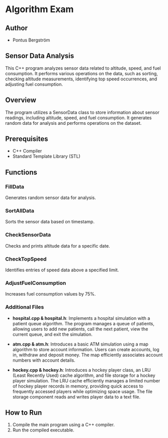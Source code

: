 # Algorithm Exam

## Author
- Pontus Bergström

## Sensor Data Analysis
This C++ program analyzes sensor data related to altitude, speed, and fuel consumption. It performs various operations on the data, such as sorting, checking altitude measurements, identifying top speed occurrences, and adjusting fuel consumption.

## Overview
The program utilizes a SensorData class to store information about sensor readings, including altitude, speed, and fuel consumption. It generates random data for analysis and performs operations on the dataset.

## Prerequisites
- C++ Compiler
- Standard Template Library (STL)

## Functions

### FillData
Generates random sensor data for analysis.

### SortAllData
Sorts the sensor data based on timestamp.

### CheckSensorData
Checks and prints altitude data for a specific date.

### CheckTopSpeed
Identifies entries of speed data above a specified limit.

### AdjustFuelConsumption
Increases fuel consumption values by 75%.

### Additional Files
- **hospital.cpp & hospital.h**: Implements a hospital simulation with a patient queue algorithm. The program manages a queue of patients, allowing users to add new patients, call the next patient, view the current queue, and exit the simulation.

- **atm.cpp & atm.h**: Introduces a basic ATM simulation using a map algorithm to store account information. Users can create accounts, log in, withdraw and deposit money. The map efficiently associates account numbers with account details.

- **hockey.cpp & hockey.h**: Introduces a hockey player class, an LRU (Least Recently Used) cache algorithm, and file storage for a hockey player simulation. The LRU cache efficiently manages a limited number of hockey player records in memory, providing quick access to frequently accessed players while optimizing space usage. The file storage component reads and writes player data to a text file.

## How to Run
1. Compile the main program using a C++ compiler.
2. Run the compiled executable.
